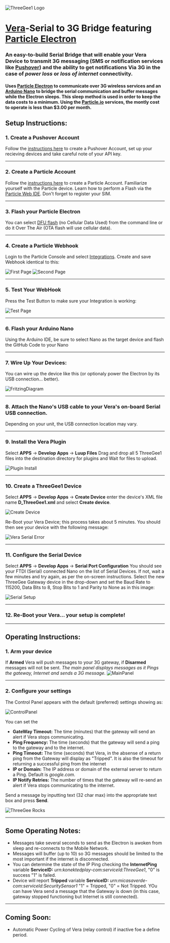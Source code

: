 ![ThreeGee1 Logo](http://konektedplay.com/threegee/assets/threegee-default.png)
# [Vera](http://getvera.com "getvera.com")-Serial to 3G Bridge featuring [Particle Electron](https://store.particle.io/?utm_source=ADWORDS&utm_medium=CPC&utm_campaign=Branded&ads_cmpid=678296808&ads_adid=34991192352&ads_matchtype=b&ads_network=g&ads_creative=191119814318&utm_term=particle%20electron&ads_targetid=kwd-261025688856&utm_source=adwords&utm_medium=ppc&ttv=2&gclid=CjwKCAjw3f3NBRBPEiwAiiHxGBDCyxr_WXZ1caIwNNZXcDzRbsz9a3IZqZVRQ_vidghuTnk1t04eQhoCBKwQAvD_BwE "particle.io")

### An easy-to-build Serial Bridge that will enable your Vera Device to transmit 3G messaging (SMS or notification services like [Pushover](https://pushover.net "pushover.net")) and the ability to get notifications Via 3G in the case of *power loss* or *loss of internet* connectivity.

#### Uses [Particle Electron](https://store.particle.io/?utm_source=ADWORDS&utm_medium=CPC&utm_campaign=Branded&ads_cmpid=678296808&ads_adid=34991192352&ads_matchtype=b&ads_network=g&ads_creative=191119814318&utm_term=particle%20electron&ads_targetid=kwd-261025688856&utm_source=adwords&utm_medium=ppc&ttv=2&gclid=CjwKCAjw3f3NBRBPEiwAiiHxGBDCyxr_WXZ1caIwNNZXcDzRbsz9a3IZqZVRQ_vidghuTnk1t04eQhoCBKwQAvD_BwE "particle.io") to communicate over 3G wireless services and an [Arduino Nano](https://store.arduino.cc/usa/arduino-nano "arduino.cc") to bridge the serial communication and buffer messages while the Electron sleeps.  This sleep method is used in order to keep the data costs to a minimum.  Using the [Particle.io](https://www.particle.io "particle.io") services, the montly cost to operate is less than $3.00 per month.

## Setup Instructions:
### 1. Create a Pushover Account
Follow the [instructions here](https://pushover.net/signup) to create a Pushover Account, set up your recieving devices and take careful note of your API key.
***
### 2. Create a Particle Account
Follow the [instructions here](https://login.particle.io/signup?redirect=https%3A//www.particle.io/) to create a Particle Account. Familiarize yourself with the Particle device.  Learn how to perform a Flash via the [Particle Web IDE](https://build.particle.io).  Don't forget to register your SIM.
***
### 3. Flash your Particle Electron
You can select [DFU flash](https://docs.particle.io/faq/particle-tools/installing-dfu-util/electron/) (no Cellular Data Used) from the command line or do it Over The Air (OTA flash will use cellular data).
***
### 4. Create a Particle Webhook
Login to the Particle Console and select [Integrations](https://console.particle.io/integrations).  Create and save Webhook identical to this:

![First Page](https://github.com/BulldogLowell/VeraSerial3gBridge/blob/master/images/WebHook1.png)
![Second Page](https://github.com/BulldogLowell/VeraSerial3gBridge/blob/master/images/WebHook2.png)
***
### 5. Test Your WebHook
Press the Test Button to make sure your Integration is working:

![Test Page](https://github.com/BulldogLowell/VeraSerial3gBridge/blob/master/images/WebHookTest.png)
***
### 6. Flash your Arduino Nano
Using the Arduino IDE, be sure to select Nano as the target device and flash the GitHub Code to your Nano
***
### 7. Wire Up Your Devices:
You can wire up the device like this (or optionaly power the Electron by its USB connection... better).

![FritzingDiagram](https://github.com/BulldogLowell/VeraSerial3gBridge/blob/master/images/FritzingDiagram.png)
***
### 8. Attach the Nano's USB cable to your Vera's on-board Serial USB connection.
Depending on your unit, the USB connection location may vary.
***
### 9. Install the Vera Plugin
Select **APPS** -> **Develop Apps** -> **Luup Files**
Drag and drop all 5 ThreeGee1 files into the destination directory for plugins and Wait for files to upload.

![Plugin Install](https://github.com/BulldogLowell/VeraSerial3gBridge/blob/master/images/LuupFiles.png)
***
### 10. Create a ThreeGee1 Device
Select **APPS** -> **Develop Apps** -> **Create Device** enter the device's XML file name **D_ThreeGee1.xml** and select **Create device**.

![Create Device](https://github.com/BulldogLowell/VeraSerial3gBridge/blob/master/images/CreateDevice.png)

Re-Boot your Vera Device; this process takes about 5 minutes.  You should then see your device with the following message:

![Vera Serial Error](https://github.com/BulldogLowell/VeraSerial3gBridge/blob/master/images/DeviceSerialError.png)
***
### 11. Configure the Serial Device
Select **APPS** -> **Develop Apps** -> **Serial Port Configuration**
You should see your FTDI (Serial) connected Nano on the list of Serial Devices.  If not, wait a few minutes and try again, as per the on-screen instructions.
Select the new ThreeGee Gateway device in the drop-down and set the Baud Rate to 115200, Data Bits to 8, Stop Bits to 1 and Parity to None as in this image:

![Serial Setup](https://github.com/BulldogLowell/VeraSerial3gBridge/blob/master/images/SerialSetup.png)
***
### 12. Re-Boot your Vera... your setup is complete!
***
## Operating Instructions:
### 1. Arm your device
If **Armed** Vera will push messages to your 3G gateway, if **Disarmed** messages will not be sent.
*The main panel displays messages as it Pings the gateway, Internet and sends a 3G message.*
![MainPanel](https://github.com/BulldogLowell/VeraSerial3gBridge/blob/master/images/VeraMainPanel.png)
***
### 2. Configure your settings
The Control Panel appears with the default (preferred) settings showing as:

![ControlPanel](https://github.com/BulldogLowell/VeraSerial3gBridge/blob/master/images/VeraControlPanel.png)

You can set the 
  * **GateWay Timeout:** The time (minutes) that the gateway will send an alert if Vera stops communicating.
  * **Ping Frequency:** The time (seconds) that the gateway will send a ping to the gateway and to the internet.
  * **Ping Timeout:** The time (seconds) that Vera, in the absense of a return ping from the Gateway will display as "Tripped".  It is also the timeout for returning a successful ping from the internet
  * **IP or Domain:** The IP address or domain of the external server to return a Ping.  Default is *google.com*.
  * **IP Notify Retries:** The number of times that the gateway will re-send an alert if Vera stops communicating to the internet.

Send a message by inputting text (32 char max) into the appropriate text box and press **Send**.

![ThreeGee Rocks](https://github.com/BulldogLowell/VeraSerial3gBridge/blob/master/images/ThreeGeeRocks.png)
***
## Some Operating Notes:
  * Messages take several seconds to send as the Electron is awoken from sleep and re-connects to the Mobile Network.
  * Messages will buffer (up to 10) so 3G messages should be limited to the most important if the internet is disconnected.  
  * You can determine the state of the IP Ping checking the **InternetPing** variable **ServiceID:** *urn:konektedplay-com:serviceId:ThreeGee1*, "0" is success "1" is failed.
  * Device will report **Tripped** variable **ServiceID:** *urn:micasaverde-com:serviceId:SecuritySensor1* "1" = Tripped, "0" = Not Tripped.  YOu can have Vera send a message that the Gateway is down (in this case, gateway stopped functioning but Internet is still connected).
  ***
## Coming Soon:
  * Automatic Power Cycling of Vera (relay control) if inactive foe a define period.
